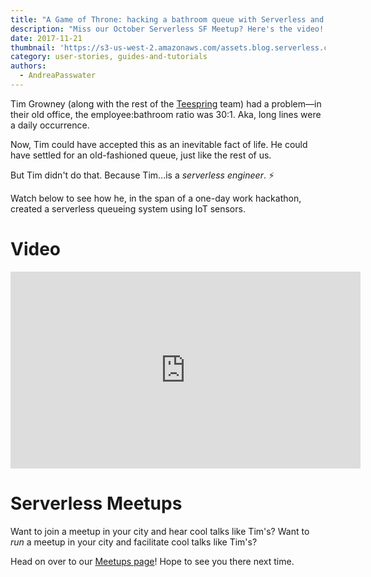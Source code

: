 ```yaml
---
title: "A Game of Throne: hacking a bathroom queue with Serverless and IoT"
description: "Miss our October Serverless SF Meetup? Here's the video! Learn how to hack a hectic bathroom queue serverless-ly with IoT sensors."
date: 2017-11-21
thumbnail: 'https://s3-us-west-2.amazonaws.com/assets.blog.serverless.com/game_throne.jpg'
category: user-stories, guides-and-tutorials
authors:
  - AndreaPasswater
---
```


Tim Growney (along with the rest of the [Teespring](https://teespring.com/) team) had a problem—in their old office, the employee:bathroom ratio was 30:1. Aka, long lines were a daily occurrence.

Now, Tim could have accepted this as an inevitable fact of life. He could have settled for an old-fashioned queue, just like the rest of us.

But Tim didn't do that. Because Tim...is a *serverless engineer*. ⚡️

Watch below to see how he, in the span of a one-day work hackathon, created a serverless queueing system using IoT sensors.

# Video

<iframe width="560" height="315" src="https://www.youtube.com/embed/StXBCwHAdU8" frameborder="0" allowfullscreen></iframe>

# Serverless Meetups

Want to join a meetup in your city and hear cool talks like Tim's? Want to *run* a meetup in your city and facilitate cool talks like Tim's?

Head on over to our [Meetups page](https://serverless.com/community/meetups/)! Hope to see you there next time.
